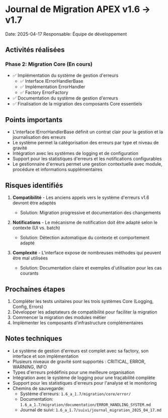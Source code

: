 # Journal de Migration APEX v1.6 → v1.7
Date: 2025-04-17
Responsable: Équipe de développement

## Activités réalisées

### Phase 2: Migration Core (En cours)
- ✅ Implémentation du système de gestion d'erreurs
  - ✅ Interface IErrorHandlerBase
  - ✅ Implémentation ErrorHandler
  - ✅ Factory ErrorFactory
- ✅ Documentation du système de gestion d'erreurs
- ✅ Finalisation de la migration des composants Core essentiels

## Points importants

- L'interface IErrorHandlerBase définit un contrat clair pour la gestion et la journalisation des erreurs
- Le système permet la catégorisation des erreurs par type et niveau de gravité
- Intégration avec les systèmes de logging et de configuration
- Support pour les statistiques d'erreurs et les notifications configurables
- Le gestionnaire d'erreurs permet une gestion contextuelle avec module, procédure et informations supplémentaires

## Risques identifiés

1. **Compatibilité** - Les anciens appels vers le système d'erreurs v1.6 devront être adaptés
   - Solution: Migration progressive et documentation des changements

2. **Notifications** - Le mécanisme de notification doit être adapté selon le contexte (UI vs. batch)
   - Solution: Détection automatique du contexte et comportement adapté

3. **Complexité** - L'interface expose de nombreuses méthodes qui peuvent être mal utilisées
   - Solution: Documentation claire et exemples d'utilisation pour les cas courants

## Prochaines étapes

1. Compléter les tests unitaires pour les trois systèmes Core (Logging, Config, Errors)
2. Développer les adaptateurs de compatibilité pour faciliter la migration
3. Commencer la migration des modules métier
4. Implémenter les composants d'infrastructure complémentaires

## Notes techniques

- Le système de gestion d'erreurs est complet avec sa factory, son interface et son implémentation
- Plusieurs niveaux de gravité sont supportés : CRITICAL, ERROR, WARNING, INFO
- Types d'erreurs prédéfinis pour une meilleure organisation
- Intégration avec le système de logging pour une traçabilité complète
- Support pour les statistiques d'erreurs pour l'analyse et le monitoring
- Chemins de sauvegarde:
  - Système d'erreurs: `1.6_a_1.7/migration/core/error/`
  - Documentation: `1.6_a_1.7/migration/documentation/ERROR_HANDLING_SYSTEM.md`
  - Journal de suivi: `1.6_a_1.7/suivi/journal_migration_2025_04_17.md` 